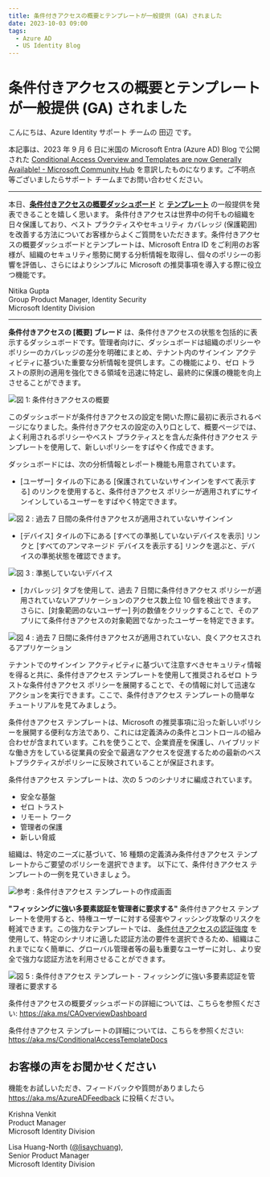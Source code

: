 ```yaml
---
title: 条件付きアクセスの概要とテンプレートが一般提供 (GA) されました
date: 2023-10-03 09:00
tags:
  - Azure AD
  - US Identity Blog
---
```


# 条件付きアクセスの概要とテンプレートが一般提供 (GA) されました

こんにちは、Azure Identity  サポート チームの 田辺 です。

本記事は、2023 年 9 月 6 日に米国の Microsoft Entra (Azure AD) Blog で公開された [Conditional Access Overview and Templates are now Generally Available! - Microsoft Community Hub](https://techcommunity.microsoft.com/t5/microsoft-entra-azure-ad-blog/conditional-access-overview-and-templates-are-now-generally/ba-p/3888722) を意訳したものになります。ご不明点等ございましたらサポート チームまでお問い合わせください。

---

本日、[**条件付きアクセスの概要ダッシュボード**](https://learn.microsoft.com/ja-jp/azure/active-directory/conditional-access/overview) と [**テンプレート**](https://learn.microsoft.com/ja-jp/azure/active-directory/conditional-access/concept-conditional-access-policy-common?tabs=secure-foundation) の一般提供を発表できることを嬉しく思います。 条件付きアクセスは世界中の何千もの組織を日々保護しており、ベスト プラクティスやセキュリティ カバレッジ (保護範囲) を改善する方法についてお客様からよくご質問をいただきます。条件付きアクセスの概要ダッシュボードとテンプレートは、Microsoft Entra ID をご利用のお客様が、組織のセキュリティ態勢に関する分析情報を取得し、個々のポリシーの影響を評価し、さらにはよりシンプルに Microsoft の推奨事項を導入する際に役立つ機能です。

Nitika Gupta  
Group Product Manager, Identity Security  
Microsoft Identity Division

---

**条件付きアクセスの [概要] ブレード** は、条件付きアクセスの状態を包括的に表示するダッシュボードです。管理者向けに、ダッシュボードは組織のポリシーやポリシーのカバレッジの差分を明確にまとめ、テナント内のサインイン アクティビティに基づいた重要な分析情報を提供します。この機能により、ゼロ トラストの原則の適用を強化できる領域を迅速に特定し、最終的に保護の機能を向上させることができます。
 
![図 1: 条件付きアクセスの概要](./conditional-access-overview-and-templates/image1.png)

このダッシュボードが条件付きアクセスの設定を開いた際に最初に表示されるページになりました。条件付きアクセスの設定の入り口として、概要ページでは、よく利用されるポリシーやベスト プラクティスとを含んだ条件付きアクセス テンプレートを使用して、新しいポリシーをすばやく作成できます。
 
ダッシュボードには、次の分析情報とレポート機能も用意されています。
 
- [ユーザー] タイルの下にある [保護されていないサインインをすべて表示する] のリンクを使用すると、条件付きアクセス ポリシーが適用されずにサインインしているユーザーをすばやく特定できます。
 
![図 2 : 過去 7 日間の条件付きアクセスが適用されていないサインイン](./conditional-access-overview-and-templates/image2.png)

- [デバイス] タイルの下にある [すべての準拠していないデバイスを表示] リンクと [すべてのアンマネージド デバイスを表示する] リンクを選ぶと、デバイスの準拠状態を確認できます。
 
 ![図 3 : 準拠していないデバイス](./conditional-access-overview-and-templates/image3.png)

- [カバレッジ] タブを使用して、過去 7 日間に条件付きアクセス ポリシーが適用されていないアプリケーションのアクセス数上位 10 個を検出できます。さらに、[対象範囲のないユーザー] 列の数値をクリックすることで、そのアプリにて条件付きアクセスの対象範囲でなかったユーザーを特定できます。
 
![図 4 : 過去 7 日間に条件付きアクセスが適用されていない、良くアクセスされるアプリケーション](./conditional-access-overview-and-templates/image4.png)

テナントでのサインイン アクティビティに基づいて注意すべきセキュリティ情報を得ると共に、条件付きアクセス テンプレートを使用して推奨されるゼロ トラストな条件付きアクセス ポリシーを展開することで、その情報に対して迅速なアクションを実行できます。ここで、条件付きアクセス テンプレートの簡単なチュートリアルを見てみましょう。
 
条件付きアクセス テンプレートは、Microsoft の推奨事項に沿った新しいポリシーを展開する便利な方法であり、これには定義済みの条件とコントロールの組み合わせが含まれています。これを使うことで、企業資産を保護し、ハイブリッドな働き方をしている従業員の安全で最適なアクセスを促進するための最新のベストプラクティスがポリシーに反映されていることが保証されます。
 
条件付きアクセス テンプレートは、次の 5 つのシナリオに編成されています。
 
- 安全な基盤
- ゼロ トラスト
- リモート ワーク
- 管理者の保護
- 新しい脅威
 
組織は、特定のニーズに基づいて、16 種類の定義済み条件付きアクセス テンプレートからご要望のポリシーを選択できます。
以下にて、条件付きアクセス テンプレートの一例を見ていきましょう。

![参考 : 条件付きアクセス テンプレートの作成画面](./conditional-access-overview-and-templates/newpolicy.png)

**"フィッシングに強い多要素認証を管理者に要求する"** 条件付きアクセス テンプレートを使用すると、特権ユーザーに対する侵害やフィッシング攻撃のリスクを軽減できます。この強力なテンプレートでは、 [条件付きアクセスの認証強度](https://jpazureid.github.io/blog/azure-active-directory/ca-authentication-strength-ga/) を使用して、特定のシナリオに適した認証方法の要件を選択できるため、組織はこれまでになく簡単に、グローバル管理者等の最も重要なユーザーに対し、より安全で強力な認証方法を利用させることができます。

![図 5 : 条件付きアクセス テンプレート - フィッシングに強い多要素認証を管理者に要求する](./conditional-access-overview-and-templates/image5.png)

条件付きアクセスの概要ダッシュボードの詳細については、こちらを参照ください: <https://aka.ms/CAOverviewDashboard>
 
条件付きアクセス テンプレートの詳細については、こちらを参照ください: <https://aka.ms/ConditionalAccessTemplateDocs>

## お客様の声をお聞かせください

機能をお試しいただき、フィードバックや質問がありましたら <https://aka.ms/AzureADFeedback> に投稿ください。

Krishna Venkit  
Product Manager  
Microsoft Identity Division

Lisa Huang-North ([@lisaychuang](https://techcommunity.microsoft.com/t5/user/viewprofilepage/user-id/1747198)),  
Senior Product Manager  
Microsoft Identity Division
